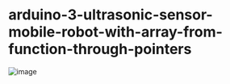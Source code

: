 # arduino-3-ultrasonic-sensor-mobile-robot-with-array-from-function-through-pointers

![image](https://github.com/IlAnP7L24/arduino-3-ultrasonic-sensor-mobile-robot-with-array-from-function-through-pointers/assets/158156829/bf076fc5-1696-4ff4-92b8-5b001b6b6e30)
